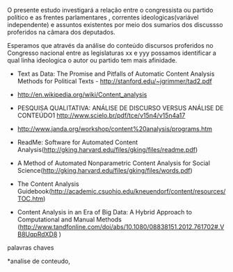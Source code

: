 
O presente estudo investigará a relação entre o congressista ou partido político  e as frentes parlamentares ,  correntes ideologicas(variável independente) e assuntos existentes por meio dos sumarios dos discussso proferidos na câmara dos deputados.


Esperamos que através da análise do conteúdo discursos proferidos no Congresso nacional entre as legislaturas xx e yyy possamos identificar a qual linha ideologica o autor ou partido tem mais afinidade.



* Text as Data: The Promise and Pitfalls of Automatic Content
Analysis Methods for Political Texts  - http://stanford.edu/~jgrimmer/tad2.pdf
* http://en.wikipedia.org/wiki/Content_analysis

* PESQUISA QUALITATIVA: ANÁLISE DE DISCURSO VERSUS ANÁLISE DE 
CONTEÚDO1 http://www.scielo.br/pdf/tce/v15n4/v15n4a17

* http://www.janda.org/workshop/content%20analysis/programs.htm

* ReadMe: Software for Automated Content Analysis(http://gking.harvard.edu/files/gking/files/readme.pdf)

* A Method of Automated Nonparametric Content Analysis for Social Science(http://gking.harvard.edu/files/gking/files/words.pdf)

* The Content Analysis Guidebook(http://academic.csuohio.edu/kneuendorf/content/resources/TOC.htm)

*  Content Analysis in an Era of Big Data: A Hybrid Approach to Computational and Manual Methods  (http://www.tandfonline.com/doi/abs/10.1080/08838151.2012.761702#.VB8UqpRdXD8 )



palavras chaves

*analise de conteudo, 
